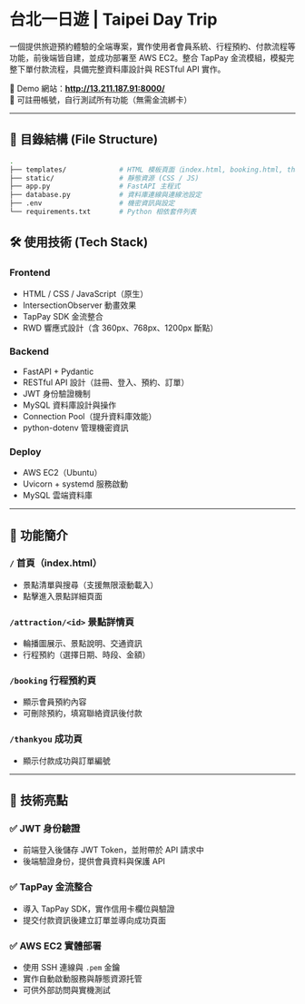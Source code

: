 # 台北一日遊 | Taipei Day Trip

一個提供旅遊預約體驗的全端專案，實作使用者會員系統、行程預約、付款流程等功能，前後端皆自建，並成功部署至 AWS EC2。整合 TapPay 金流模組，模擬完整下單付款流程，具備完整資料庫設計與 RESTful API 實作。

🔗 Demo 網站：**http://13.211.187.91:8000/**  
🔐 可註冊帳號，自行測試所有功能（無需金流綁卡）

---

## 📁 目錄結構 (File Structure)

```bash
.
├── templates/             # HTML 模板頁面（index.html, booking.html, thankyou.html）
├── static/                # 靜態資源 (CSS / JS)
├── app.py                 # FastAPI 主程式
├── database.py            # 資料庫連線與連線池設定
├── .env                   # 機密資訊與設定
└── requirements.txt       # Python 相依套件列表
```

## 🛠 使用技術 (Tech Stack)

### Frontend
- HTML / CSS / JavaScript（原生）
- IntersectionObserver 動畫效果
- TapPay SDK 金流整合
- RWD 響應式設計（含 360px、768px、1200px 斷點）

### Backend
- FastAPI + Pydantic
- RESTful API 設計（註冊、登入、預約、訂單）
- JWT 身份驗證機制
- MySQL 資料庫設計與操作
- Connection Pool（提升資料庫效能）
- python-dotenv 管理機密資訊

### Deploy
- AWS EC2（Ubuntu）
- Uvicorn + systemd 服務啟動
- MySQL 雲端資料庫

---

## 🧩 功能簡介

### `/` 首頁（index.html）
- 景點清單與搜尋（支援無限滾動載入）
- 點擊進入景點詳細頁面

### `/attraction/<id>` 景點詳情頁
- 輪播圖展示、景點說明、交通資訊
- 行程預約（選擇日期、時段、金額）

### `/booking` 行程預約頁
- 顯示會員預約內容
- 可刪除預約，填寫聯絡資訊後付款

### `/thankyou` 成功頁
- 顯示付款成功與訂單編號

---

## 🧪 技術亮點

### ✅ JWT 身份驗證
- 前端登入後儲存 JWT Token，並附帶於 API 請求中
- 後端驗證身份，提供會員資料與保護 API

### ✅ TapPay 金流整合
- 導入 TapPay SDK，實作信用卡欄位與驗證
- 提交付款資訊後建立訂單並導向成功頁面

### ✅ AWS EC2 實體部署
- 使用 SSH 連線與 `.pem` 金鑰
- 實作自動啟動服務與靜態資源托管
- 可供外部訪問與實機測試
